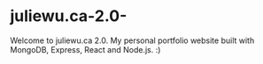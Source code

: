 # juliewu.ca-2.0-
Welcome to juliewu.ca 2.0.
My personal portfolio website built with MongoDB, Express, React and Node.js. :)
